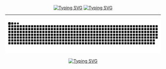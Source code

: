 <div align="center">
  <a href="https://git.io/typing-svg"><img src="https://readme-typing-svg.demolab.com?font=Courier&size=80&duration=1000&pause=1000&color=00AA00&center=true&vCenter=true&repeat=false&random=false&width=2000&height=200&lines=Hello%2C+Word+!+I'm+Osiris+!%F0%9F%91%8B" alt="Typing SVG" /></a>
<a href="https://git.io/typing-svg"><img src="https://readme-typing-svg.demolab.com?font=Courier&duration=1000&pause=1000&color=00AA00&center=true&vCenter=true&repeat=false&random=false&width=550&height=100&lines=Welcome+on+my+GitHub+page+!" alt="Typing SVG" /></a>
</div>
<hr>
<p align="center">
  <img src="https://raw.githubusercontent.com/1999AZZAR/1999AZZAR/main/resources/img/grid-snake.svg"/>
</p>
<div align="center">
<a href="https://git.io/typing-svg"><img src="https://readme-typing-svg.demolab.com?font=Courier&pause=1000&color=00AA00&center=true&vCenter=true&random=false&width=460&lines=Pentest+%26+Ethical+Hacker;Blockchain+%26+IoT+Security+Enthusiast;AI%2C+Steanography+%26+Modern+Cryptography;SEO%2C+Forensic+%26+OSINT+Analyst" alt="Typing SVG"/></a>
</div>
